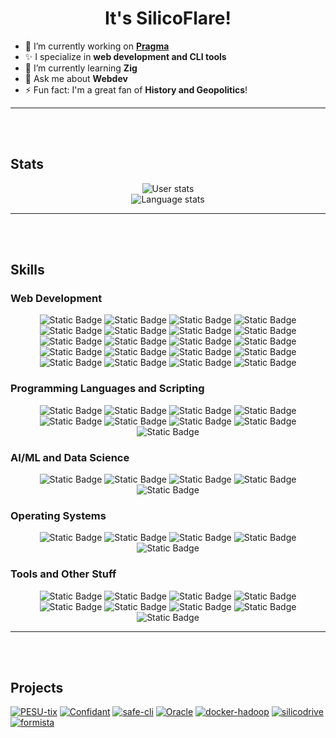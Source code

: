 <h1 align="center">It's SilicoFlare!</h1>

- 🔭 I’m currently working on **[Pragma](https://github.com/pragmahq)**  
- ✨ I specialize in **web development and CLI tools**  
- 🌱 I’m currently learning **Zig**  
- 💬 Ask me about **Webdev**  
- ⚡ Fun fact: I'm a great fan of **History and Geopolitics**!  

---
<br><br>

## Stats
<p align="center">
  <img alt="User stats" src="https://github-readme-stats.vercel.app/api?username=silicoflare&show_icons=true&theme=transparent"><br>
  <img alt="Language stats" src="https://github-readme-stats.vercel.app/api/top-langs/?username=silicoflare&theme=transparent">
  <!--<img src="https://github-readme-streak-stats.herokuapp.com?user=silicoflare&theme=transparent&border_radius=5.1" alt="GitHub Streak" />-->
</p>

---
<br><br>

## Skills

### Web Development
<p align="center">
  <img alt="Static Badge" src="https://img.shields.io/badge/HTML5-E34F26?style=for-the-badge&logo=html5&logoColor=white"> 
  <img alt="Static Badge" src="https://img.shields.io/badge/CSS3-1572B6?style=for-the-badge&logo=css3&logoColor=white"> 
  <img alt="Static Badge" src="https://img.shields.io/badge/TailwindCSS-06B6D4?style=for-the-badge&logo=tailwindcss&logoColor=white">
  <img alt="Static Badge" src="https://img.shields.io/badge/Sass-CC6699?style=for-the-badge&logo=sass&logoColor=white">
  <img alt="Static Badge" src="https://img.shields.io/badge/JS-F7DF1E?style=for-the-badge&logo=javascript&logoColor=black">
  <img alt="Static Badge" src="https://img.shields.io/badge/Typescript-3178C6?style=for-the-badge&logo=typescript&logoColor=white">
  <img alt="Static Badge" src="https://img.shields.io/badge/jQuery-0769AD?style=for-the-badge&logo=jquery&logoColor=white">
  <img alt="Static Badge" src="https://img.shields.io/badge/React-61DAFB?style=for-the-badge&logo=react&logoColor=white">
  <img alt="Static Badge" src="https://img.shields.io/badge/Vue-4FC08D?style=for-the-badge&logo=vue.js&logoColor=white">
  <img alt="Static Badge" src="https://img.shields.io/badge/Next.js-black?style=for-the-badge&logo=nextdotjs&logoColor=white">
  <img alt="Static Badge" src="https://img.shields.io/badge/Vite-646CFF?style=for-the-badge&logo=vite&logoColor=white">
  <img alt="Static Badge" src="https://img.shields.io/badge/express.js-%23404d59.svg?style=for-the-badge&logo=express&logoColor=%2361DAFB">
  <img alt="Static Badge" src="https://img.shields.io/badge/Flask-black?style=for-the-badge&logo=flask&logoColor=white">
  <img alt="Static Badge" src="https://img.shields.io/badge/FastAPI-009688?style=for-the-badge&logo=fastapi&logoColor=white">
  <img alt="Static Badge" src="https://img.shields.io/badge/Node.js-339933?style=for-the-badge&logo=node.js&logoColor=white">
  <img alt="Static Badge" src="https://img.shields.io/badge/Vercel-black?style=for-the-badge&logo=vercel&logoColor=white">
  <img alt="Static Badge" src="https://img.shields.io/badge/JSON-black?style=for-the-badge&logo=json&logoColor=white">
  <img alt="Static Badge" src="https://img.shields.io/badge/Nodemon-76D04B?style=for-the-badge&logo=nodemon&logoColor=white">
  <img alt="Static Badge" src="https://img.shields.io/badge/NPM-CB3837?style=for-the-badge&logo=npm&logoColor=white">
  <img alt="Static Badge" src="https://img.shields.io/badge/Yarn-2C8EBB?style=for-the-badge&logo=yarn&logoColor=white">
</p>


### Programming Languages and Scripting
<p align="center">
  <img alt="Static Badge" src="https://img.shields.io/badge/Python-3776AB?style=for-the-badge&logo=python&logoColor=white"> 
  <img alt="Static Badge" src="https://img.shields.io/badge/Bash-4EAA25?style=for-the-badge&logo=gnubash&logoColor=white">
  <img alt="Static Badge" src="https://img.shields.io/badge/Dockerfile-2496ED?style=for-the-badge&logo=docker&logoColor=white">
  <img alt="Static Badge" src="https://img.shields.io/badge/C-A8B9CC?style=for-the-badge&logo=c&logoColor=white">
  <img alt="Static Badge" src="https://img.shields.io/badge/c%2B%2B-00599C?style=for-the-badge&logo=cplusplus&logoColor=white">
  <img alt="Static Badge" src="https://img.shields.io/badge/java-black?style=for-the-badge&logo=openjdk&logoColor=white">
  <img alt="Static Badge" src="https://img.shields.io/badge/Windows%20Batch-4D4D4D?style=for-the-badge&logo=windowsterminal&logoColor=white">
  <img alt="Static Badge" src="https://img.shields.io/badge/Rust-black?style=for-the-badge&logo=rust&logoColor=white">
  <img alt="Static Badge" src="https://img.shields.io/badge/R-276DC3?style=for-the-badge&logo=R">
</p>


### AI/ML and Data Science
<p align="center">
  <img alt="Static Badge" src="https://img.shields.io/badge/Google%20Colab-F9AB00?style=for-the-badge&logo=googlecolab&logoColor=white">
  <img alt="Static Badge" src="https://img.shields.io/badge/Jupyter-F37626?style=for-the-badge&logo=jupyter&logoColor=white">
  <img alt="Static Badge" src="https://img.shields.io/badge/SKLearn-F7931E?style=for-the-badge&logo=scikitlearn&logoColor=white">
  <img alt="Static Badge" src="https://img.shields.io/badge/NumPy-013243?style=for-the-badge&logo=numpy&logoColor=white">
  <img alt="Static Badge" src="https://img.shields.io/badge/pandas-150458?style=for-the-badge&logo=pandas&logoColor=white">
</p>

### Operating Systems
<p align="center">
  <img alt="Static Badge" src="https://img.shields.io/badge/Fedora-51A2DA?style=for-the-badge&logo=fedora&logoColor=white">
  <img alt="Static Badge" src="https://img.shields.io/badge/Ubuntu-E95420?style=for-the-badge&logo=ubuntu&logoColor=white">
  <img alt="Static Badge" src="https://img.shields.io/badge/Pop!__OS-48B9C7?style=for-the-badge&logo=popos&logoColor=white">
  <img alt="Static Badge" src="https://img.shields.io/badge/Kali_Linux-557C94?style=for-the-badge&logo=kalilinux&logoColor=white">
  <img alt="Static Badge" src="https://img.shields.io/badge/Windows-0078D4?style=for-the-badge&logo=windows&logoColor=white">
</p>

### Tools and Other Stuff
<p align="center">
  <img alt="Static Badge" src="https://img.shields.io/badge/VS%20Code-007ACC?style=for-the-badge&logo=visualstudiocode&logoColor=white">
  <img alt="Static Badge" src="https://img.shields.io/badge/Neovim-57A143?style=for-the-badge&logo=neovim&logoColor=white">
  <img alt="Static Badge" src="https://img.shields.io/badge/Markdown-black?style=for-the-badge&logo=markdown&logoColor=white">
  <img alt="Static Badge" src="https://img.shields.io/badge/Git-F05032?style=for-the-badge&logo=git&logoColor=white">
  <img alt="Static Badge" src="https://img.shields.io/badge/Obsidian-7C3AED?style=for-the-badge&logo=obsidian&logoColor=white">
  <img alt="Static Badge" src="https://img.shields.io/badge/Docker-2496ED?style=for-the-badge&logo=docker&logoColor=white">
  <img alt="Static Badge" src="https://img.shields.io/badge/MongoDB-47A248?style=for-the-badge&logo=mongodb&logoColor=white">
  <img alt="Static Badge" src="https://img.shields.io/badge/Insomnia-4000BF?style=for-the-badge&logo=insomnia&logoColor=white">
  <img alt="Static Badge" src="https://img.shields.io/badge/Postman-FF6C37?style=for-the-badge&logo=postman&logoColor=white">
</p>

---
<br><br>

## Projects
[![PESU-tix](https://github-readme-stats.vercel.app/api/pin/?theme=transparent&show_owner=true&description_lines_count=2&username=silicoflare&repo=pesu-tix)](https://github.com/silicoflare/pesu-tix)
[![Confidant](https://github-readme-stats.vercel.app/api/pin/?theme=transparent&show_owner=true&description_lines_count=2&username=silicoflare&repo=confidant)](https://github.com/silicoflare/confidant)
[![safe-cli](https://github-readme-stats.vercel.app/api/pin/?theme=transparent&show_owner=true&description_lines_count=2&username=silicoflare&repo=safe-cli)](https://github.com/silicoflare/safe-cli)
[![Oracle](https://github-readme-stats.vercel.app/api/pin/?theme=transparent&show_owner=true&description_lines_count=2&username=pragmahq&repo=oracle)](https://github.com/pragmahq/oracle)
[![docker-hadoop](https://github-readme-stats.vercel.app/api/pin/?theme=transparent&show_owner=true&description_lines_count=2&username=silicoflare&repo=docker-hadoop)](https://github.com/silicoflare/docker-hadoop)
[![silicodrive](https://github-readme-stats.vercel.app/api/pin/?theme=transparent&show_owner=true&description_lines_count=2&username=silicoflare&repo=silicodrive)](https://github.com/silicoflare/silicodrive)
[![formista](https://github-readme-stats.vercel.app/api/pin/?theme=transparent&show_owner=true&description_lines_count=2&username=silicoflare&repo=formista)](https://github.com/silicoflare/formista)
